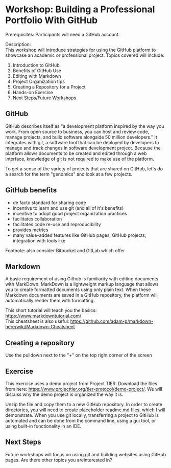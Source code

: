 # Workshop: Building a Professional Portfolio With GitHub
Prerequisites:
Participants will need a GitHub account.  

Description:  
This workshop will introduce strategies for using the GitHub platform to showcase an academic or professional project. Topics covered will include:

1. Introduction to GitHub
2. Benefits of GitHub Use
2. Editing with Markdown
3. Project Organization tips
4. Creating a Repository for a Project
4. Hands-on Exercise
5. Next Steps/Future Workshops

## GitHub
GitHub describes itself as "a development platform inspired by the way you work. From open source to business, you can host and review code, manage projects, and build software alongside 50 million developers." It integrates with git, a software tool that can be deployed by developers to manage and track changes in software development project. Because the platform allows documents to be created and edited through a web interface, knowledge of git is not required to make use of the platform.  
  
To get a sense of the variety of projects that are shared on GitHub, let's do a search for the term "genomics" and look at a few projects. 

## GitHub benefits
- de facto standard for sharing code
- incentive to learn and use git (and all of it's benefits)
- incentive to adopt good project organization practices
- facilitates collaboration
- facilitates code re-use and reproducibility
- provides metrics
- many value-added features like GitHub pages, GitHub projects, integration with tools like

Footnote: also consider Bitbucket and GitLab which offer 

## Markdown
A basic requirement of using Github is familiarity with editing documents with MarkDown.
MarkDown is a lightweight markup language that allows you to create formatted documents using only plain text.
When these Markdown documents are saved in a GitHub repository, the platform will automatically render them with formatting.

This short tutorial will teach you the basics: https://www.markdowntutorial.com/  
This cheatsheet is also useful: https://github.com/adam-p/markdown-here/wiki/Markdown-Cheatsheet

## Creating a repository
Use the pulldown next to the "+" on the top right corner of the screen

## Exercise
This exercise uses a demo project from Project TIER. Download the files from here: https://www.projecttier.org/tier-protocol/demo-project/. We will discuss why the demo project is organized the way it is.

Unzip the file and copy them to a new GitHub repository. In order to create directories, you will need to create placeholder readme.md files, which I will demonstrate. When you use git locally, transferring a project to GitHub is automated and can be done from the command line, using a gui tool, or using built-in functionality in an IDE.

## Next Steps
Future workshops will focus on using git and building websites using GitHub pages. Are there other topics you areinterested in?
